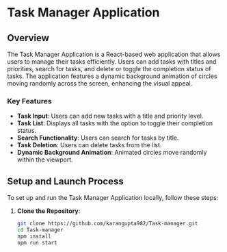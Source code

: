 # Task Manager Application

## Overview

The Task Manager Application is a React-based web application that allows users to manage their tasks efficiently. Users can add tasks with titles and priorities, search for tasks, and delete or toggle the completion status of tasks. The application features a dynamic background animation of circles moving randomly across the screen, enhancing the visual appeal.

### Key Features
- **Task Input**: Users can add new tasks with a title and priority level.
- **Task List**: Displays all tasks with the option to toggle their completion status.
- **Search Functionality**: Users can search for tasks by title.
- **Task Deletion**: Users can delete tasks from the list.
- **Dynamic Background Animation**: Animated circles move randomly within the viewport.

## Setup and Launch Process

To set up and run the Task Manager Application locally, follow these steps:

1. **Clone the Repository**:
   ```bash
   git clone https://github.com/karangupta982/Task-manager.git
   cd Task-manager
   npm install
   npm run start